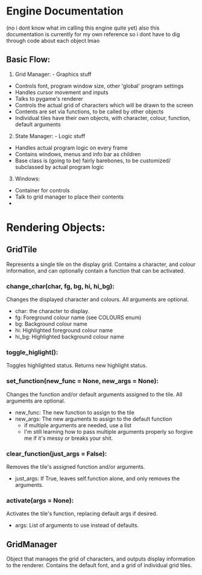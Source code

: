 # Engine Documentation

(no i dont know what im calling this engine quite yet)
also this documentation is currently for my own reference so i dont have to dig through code about each object lmao

## Basic Flow:

1. Grid Manager: - Graphics stuff
 * Controls font, program window size, other 'global' program settings
 * Handles cursor movement and inputs
 * Talks to pygame's renderer
 * Controls the actual grid of characters which will be drawn to the screen
 * Contents are set via functions, to be called by other objects
 * Individual tiles have their own objects, with character, colour, function, default arguments

2. State Manager: - Logic stuff
 * Handles actual program logic on every frame
 * Contains windows, menus and info bar as children
 * Base class is (going to be) fairly barebones, to be customized/ subclassed by actual program logic

3. Windows:
 * Container for controls
 * Talk to grid manager to place their contents
 * 



# Rendering Objects:

## GridTile
Represents a single tile on the display grid. Contains a character, and colour information, and can optionally contain a function that can be activated.

### change_char(char, fg, bg, hi, hi_bg):
Changes the displayed character and colours. All arguments are optional.
* char: the character to display.
* fg: Foreground colour name (see COLOURS enum)
* bg: Background colour name
* hi: Highlighted foreground colour name
* hi_bg: Highlighted background colour name

### toggle_higlight():
Toggles highlighted status.
Returns new highlight status.

### set_function(new_func = None, new_args = None):
Changes the function and/or default arguments assigned to the tile. All arguments are optional.
* new_func: The new function to assign to the tile
* new_args: The new arguments to assign to the default function
    * if multiple arguments are needed, use a list
    * I'm still learning how to pass multiple arguments properly so forgive me if it's messy or breaks your shit.

### clear_function(just_args = False):
Removes the tile's assigned function and/or arguments. 
* just_args: If True, leaves self.function alone, and only removes the arguments.


### activate(args = None):
Activates the tile's function, replacing default args if desired.
* args: List of arguments to use instead of defaults. 


## GridManager
Object that manages the grid of characters, and outputs display information to the renderer. 
Contains the default font, and a grid of individual grid tiles.
